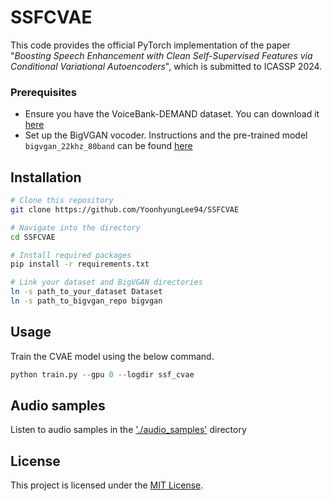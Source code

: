 # SSFCVAE
This code provides the official PyTorch implementation of the paper "_Boosting Speech Enhancement with Clean Self-Supervised Features via Conditional Variational Autoencoders_", which is submitted to ICASSP 2024.

### Prerequisites
* Ensure you have the VoiceBank-DEMAND dataset. You can download it [here](https://datashare.ed.ac.uk/handle/10283/2791)
* Set up the BigVGAN vocoder. Instructions and the pre-trained model `bigvgan_22khz_80band` can be found [here](https://github.com/NVIDIA/BigVGAN)

## Installation
```bash
# Clone this repository
git clone https://github.com/YoonhyungLee94/SSFCVAE

# Navigate into the directory
cd SSFCVAE

# Install required packages
pip install -r requirements.txt

# Link your dataset and BigVGAN directories
ln -s path_to_your_dataset Dataset
ln -s path_to_bigvgan_repo bigvgan
```

## Usage
Train the CVAE model using the below command.

```python
python train.py --gpu 0 --logdir ssf_cvae
```

## Audio samples
Listen to audio samples in the ['./audio_samples'](./audio_samples) directory

## License
This project is licensed under the [MIT License](LICENSE).
